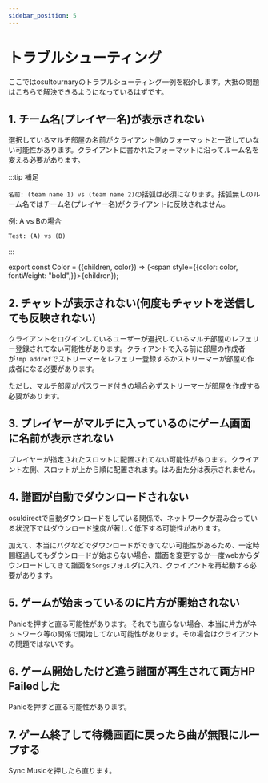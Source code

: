 ```yaml
---
sidebar_position: 5
---
```


# トラブルシューティング

ここではosu!tournaryのトラブルシューティング一例を紹介します。大抵の問題はこちらで解決できるようになっているはずです。

## 1. チーム名(プレイヤー名)が表示されない

選択しているマルチ部屋の名前がクライアント側のフォーマットと一致していない可能性があります。クライアントに書かれたフォーマットに沿ってルーム名を変える必要があります。

:::tip 補足

`名前: (team name 1) vs (team name 2)`の括弧は必須になります。括弧無しのルーム名ではチーム名(プレイヤー名)がクライアントに反映されません。

例: A vs Bの場合

```txt
Test: (A) vs (B)
```

:::

export const Color = ({children, color}) => (<span style={{color: color, fontWeight: "bold",}}>{children}</span>);

## 2. チャットが表示されない(何度もチャットを送信しても反映されない)

クライアントをログインしているユーザーが選択しているマルチ部屋のレフェリー登録されてない可能性があります。クライアントで入る前に部屋の作成者が`!mp addref`でストリーマーをレフェリー登録するかストリーマーが部屋の作成者になる必要があります。

ただし、<Color color="#FF5858">マルチ部屋がパスワード付きの場合必ずストリーマーが部屋を作成する必要があります</Color>。

## 3. プレイヤーがマルチに入っているのにゲーム画面に名前が表示されない

プレイヤーが指定されたスロットに配置されてない可能性があります。クライアント左側、スロットが上から順に配置されます。はみ出た分は表示されません。

## 4. 譜面が自動でダウンロードされない

osu!directで自動ダウンロードをしている関係で、ネットワークが混み合っている状況下ではダウンロード速度が著しく低下する可能性があります。

加えて、本当にバグなどでダウンロードができてない可能性があるため、一定時間経過してもダウンロードが始まらない場合、譜面を変更するか一度webからダウンロードしてきて譜面を`Songs`フォルダに入れ、クライアントを再起動する必要があります。

## 5. ゲームが始まっているのに片方が開始されない

Panicを押すと直る可能性があります。それでも直らない場合、本当に片方がネットワーク等の関係で開始してない可能性があります。その場合はクライアントの問題ではないです。

## 6. ゲーム開始したけど違う譜面が再生されて両方HP Failedした

Panicを押すと直る可能性があります。

## 7. ゲーム終了して待機画面に戻ったら曲が無限にループする

Sync Musicを押したら直ります。


